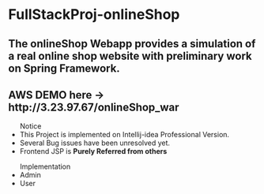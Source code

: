 # FullStackProj-onlineShop
<h2>
    The onlineShop Webapp provides a simulation of a real online shop website with preliminary work on Spring Framework.
</h2>
<h2> AWS DEMO here &#8594 <link>http://3.23.97.67/onlineShop_war</link></h2>
    <ul> Notice
        <li>This Project is implemented on Intellij-idea Professional Version.</li>
        <li>Several Bug issues have been unresolved yet.</li>
        <li>Frontend JSP is <b>Purely Referred from others</b></li>
    </ul>
</body>

<ul> Implementation 
  <li>Admin</li>
  <li>User</li>
</ul>
